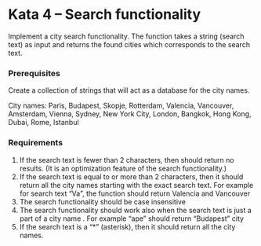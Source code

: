 # Kata 4 – Search functionality
Implement a city search functionality. The function takes a string (search text) as input and returns the found cities which corresponds to the search text.

### Prerequisites
Create a collection of strings that will act as a database for the city names.

City names: Paris, Budapest, Skopje, Rotterdam, Valencia, Vancouver, Amsterdam, Vienna, Sydney, New York City, London, Bangkok, Hong Kong, Dubai, Rome, Istanbul

### Requirements
1. If the search text is fewer than 2 characters, then should return no results. (It is an optimization feature of the search functionality.)
2. If the search text is equal to or more than 2 characters, then it should return all the city names starting with the exact search text. For example for search text “Va”, the function should return Valencia and Vancouver
3. The search functionality should be case insensitive
4. The search functionality should work also when the search text is just a part of a city name . For example “ape” should return “Budapest” city
5. If the search text is a “*” (asterisk), then it should return all the city names.

